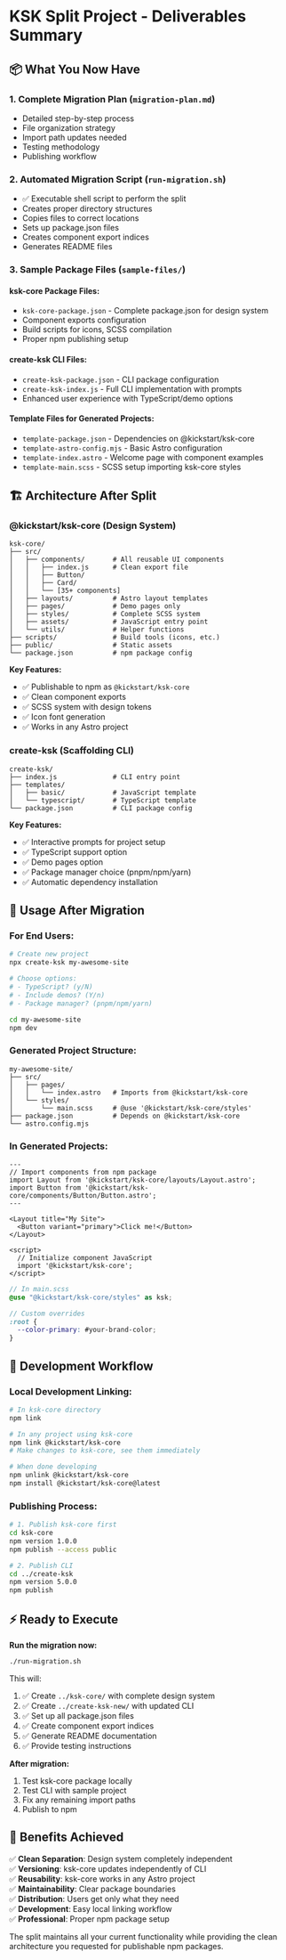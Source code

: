 # KSK Split Project - Deliverables Summary

## 📦 What You Now Have

### 1. **Complete Migration Plan** (`migration-plan.md`)

- Detailed step-by-step process
- File organization strategy
- Import path updates needed
- Testing methodology
- Publishing workflow

### 2. **Automated Migration Script** (`run-migration.sh`)

- ✅ Executable shell script to perform the split
- Creates proper directory structures
- Copies files to correct locations
- Sets up package.json files
- Creates component export indices
- Generates README files

### 3. **Sample Package Files** (`sample-files/`)

#### ksk-core Package Files:

- `ksk-core-package.json` - Complete package.json for design system
- Component exports configuration
- Build scripts for icons, SCSS compilation
- Proper npm publishing setup

#### create-ksk CLI Files:

- `create-ksk-package.json` - CLI package configuration
- `create-ksk-index.js` - Full CLI implementation with prompts
- Enhanced user experience with TypeScript/demo options

#### Template Files for Generated Projects:

- `template-package.json` - Dependencies on @kickstart/ksk-core
- `template-astro-config.mjs` - Basic Astro configuration
- `template-index.astro` - Welcome page with component examples
- `template-main.scss` - SCSS setup importing ksk-core styles

## 🏗️ Architecture After Split

### **@kickstart/ksk-core** (Design System)

```
ksk-core/
├── src/
│   ├── components/       # All reusable UI components
│   │   ├── index.js      # Clean export file
│   │   ├── Button/
│   │   ├── Card/
│   │   └── [35+ components]
│   ├── layouts/          # Astro layout templates
│   ├── pages/            # Demo pages only
│   ├── styles/           # Complete SCSS system
│   ├── assets/           # JavaScript entry point
│   └── utils/            # Helper functions
├── scripts/              # Build tools (icons, etc.)
├── public/               # Static assets
└── package.json          # npm package config
```

**Key Features:**

- ✅ Publishable to npm as `@kickstart/ksk-core`
- ✅ Clean component exports
- ✅ SCSS system with design tokens
- ✅ Icon font generation
- ✅ Works in any Astro project

### **create-ksk** (Scaffolding CLI)

```
create-ksk/
├── index.js              # CLI entry point
├── templates/
│   ├── basic/            # JavaScript template
│   └── typescript/       # TypeScript template
└── package.json          # CLI package config
```

**Key Features:**

- ✅ Interactive prompts for project setup
- ✅ TypeScript support option
- ✅ Demo pages option
- ✅ Package manager choice (pnpm/npm/yarn)
- ✅ Automatic dependency installation

## 🚀 Usage After Migration

### For End Users:

```bash
# Create new project
npx create-ksk my-awesome-site

# Choose options:
# - TypeScript? (y/N)
# - Include demos? (Y/n)
# - Package manager? (pnpm/npm/yarn)

cd my-awesome-site
npm dev
```

### Generated Project Structure:

```
my-awesome-site/
├── src/
│   ├── pages/
│   │   └── index.astro   # Imports from @kickstart/ksk-core
│   └── styles/
│       └── main.scss     # @use '@kickstart/ksk-core/styles'
├── package.json          # Depends on @kickstart/ksk-core
└── astro.config.mjs
```

### In Generated Projects:

```astro
---
// Import components from npm package
import Layout from '@kickstart/ksk-core/layouts/Layout.astro';
import Button from '@kickstart/ksk-core/components/Button/Button.astro';
---

<Layout title="My Site">
  <Button variant="primary">Click me!</Button>
</Layout>

<script>
  // Initialize component JavaScript
  import '@kickstart/ksk-core';
</script>
```

```scss
// In main.scss
@use "@kickstart/ksk-core/styles" as ksk;

// Custom overrides
:root {
  --color-primary: #your-brand-color;
}
```

## 🔧 Development Workflow

### Local Development Linking:

```bash
# In ksk-core directory
npm link

# In any project using ksk-core
npm link @kickstart/ksk-core
# Make changes to ksk-core, see them immediately

# When done developing
npm unlink @kickstart/ksk-core
npm install @kickstart/ksk-core@latest
```

### Publishing Process:

```bash
# 1. Publish ksk-core first
cd ksk-core
npm version 1.0.0
npm publish --access public

# 2. Publish CLI
cd ../create-ksk
npm version 5.0.0
npm publish
```

## ⚡ Ready to Execute

**Run the migration now:**

```bash
./run-migration.sh
```

This will:

1. ✅ Create `../ksk-core/` with complete design system
2. ✅ Create `../create-ksk-new/` with updated CLI
3. ✅ Set up all package.json files
4. ✅ Create component export indices
5. ✅ Generate README documentation
6. ✅ Provide testing instructions

**After migration:**

1. Test ksk-core package locally
2. Test CLI with sample project
3. Fix any remaining import paths
4. Publish to npm

## 🎯 Benefits Achieved

✅ **Clean Separation**: Design system completely independent  
✅ **Versioning**: ksk-core updates independently of CLI  
✅ **Reusability**: ksk-core works in any Astro project  
✅ **Maintainability**: Clear package boundaries  
✅ **Distribution**: Users get only what they need  
✅ **Development**: Easy local linking workflow  
✅ **Professional**: Proper npm package setup

The split maintains all your current functionality while providing the clean architecture you requested for publishable npm packages.
